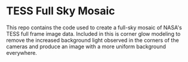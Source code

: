 # TESS Full Sky Mosaic
This repo contains the code used to create a full-sky mosaic of NASA's TESS full frame image data.
Included in this is corner glow modeling to remove the increased background light observed in the corners of
the cameras and produce an image with a more uniform background everywhere.


